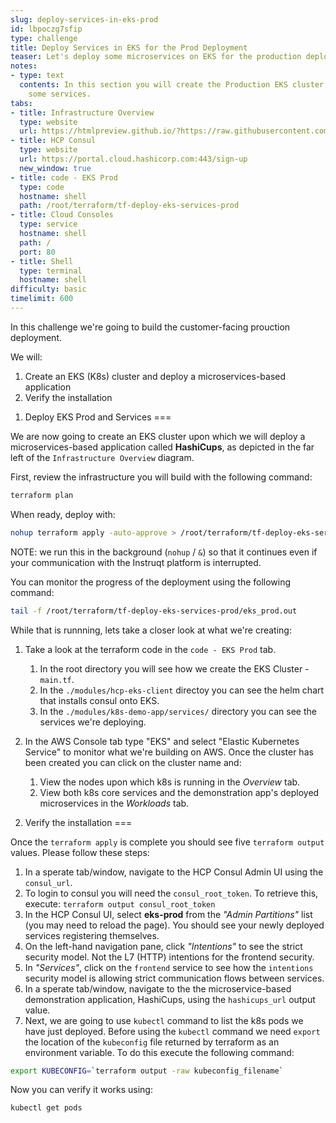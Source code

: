 ```yaml
---
slug: deploy-services-in-eks-prod
id: lbpoczg7sfip
type: challenge
title: Deploy Services in EKS for the Prod Deployment
teaser: Let's deploy some microservices on EKS for the production deployment!
notes:
- type: text
  contents: In this section you will create the Production EKS cluster and deploy
    some services.
tabs:
- title: Infrastructure Overview
  type: website
  url: https://htmlpreview.github.io/?https://raw.githubusercontent.com/hashicorp/field-workshops-consul/master/instruqt-tracks/secure-service-networking-for-aws/assets/images/ssn4aws-infra-overview.html
- title: HCP Consul
  type: website
  url: https://portal.cloud.hashicorp.com:443/sign-up
  new_window: true
- title: code - EKS Prod
  type: code
  hostname: shell
  path: /root/terraform/tf-deploy-eks-services-prod
- title: Cloud Consoles
  type: service
  hostname: shell
  path: /
  port: 80
- title: Shell
  type: terminal
  hostname: shell
difficulty: basic
timelimit: 600
---
```

In this challenge we're going to build the customer-facing prouction deployment.

We will:
1. Create an EKS (K8s) cluster and deploy a microservices-based application
2. Verify the installation



1) Deploy EKS Prod and Services
===

We are now going to create an EKS cluster upon which we will deploy a microservices-based application called **HashiCups**, as depicted in the far left of the `Infrastructure Overview` diagram.

First, review the infrastructure you will build with the following command:

```sh
terraform plan
```

When ready, deploy with:
```sh
nohup terraform apply -auto-approve > /root/terraform/tf-deploy-eks-services-prod/eks_prod.out &
```

NOTE: we run this in the background (`nohup` / `&`) so that it continues even if your communication with the Instruqt platform is interrupted.

You can monitor the progress of the deployment using the following command:

```sh
tail -f /root/terraform/tf-deploy-eks-services-prod/eks_prod.out
```

While that is runnning, lets take a closer look at what we're creating:
1. Take a look at the terraform code in the `code - EKS Prod` tab.
   1. In the root directory you will see how we create the EKS Cluster - `main.tf`.
   2. In the `./modules/hcp-eks-client` directoy you can see the helm chart that installs consul onto EKS.
   3. In the `./modules/k8s-demo-app/services/` directory you can see the services we're deploying.

2. In the AWS Console tab type "EKS" and select "Elastic Kubernetes Service" to monitor what we're building on AWS. Once the cluster has been created you can click on the cluster name and:
   1. View the nodes upon which k8s is running in the *Overview* tab.
   2. View both k8s core services and the demonstration app's deployed microservices in the *Workloads* tab.

2) Verify the installation
===

Once the `terraform apply` is complete you should see five `terraform output` values. Please follow these steps:

1. In a sperate tab/window, navigate to the HCP Consul Admin UI using the `consul_url`.
2. To login to consul you will need the `consul_root_token`. To retrieve this, execute: `terraform output consul_root_token`
3. In the HCP Consul UI, select **eks-prod** from the *"Admin Partitions"* list (you may need to reload the page). You should see your newly deployed services registering themselves.
4. On the left-hand navigation pane, click *"Intentions"* to see the strict security model. Not the L7 (HTTP) intentions for the frontend security.
5. In *"Services"*, click on the `frontend` service to see how the `intentions` security model is allowing strict communication flows between services.
6. In a sperate tab/window, navigate to the the microservice-based demonstration application, HashiCups, using the `hashicups_url` output value.
7. Next, we are going to use `kubectl` command to list the k8s pods we have just deployed. Before using the `kubectl` command we need `export` the location of the `kubeconfig` file returned by terraform as an environment variable. To do this execute the following command:

```sh
export KUBECONFIG=`terraform output -raw kubeconfig_filename`
```

Now you can verify it works using:
```sh
kubectl get pods
```
